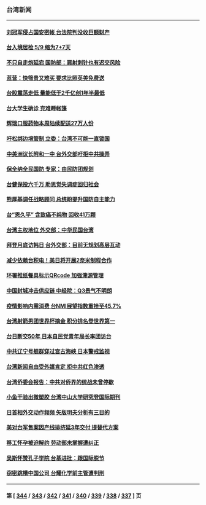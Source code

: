### 台湾新闻
---
#### [刘冠军侵占国安密帐 台法院判没收巨额财产](../../pages/ncid1349361/n13726257.md) 
#### [台入境居检 5/9 缩为7+7天](../../pages/ncid1349361/n13726251.md) 
#### [不只自走炮延宕 国防部：肩射刺针也有迟交风险](../../pages/ncid1349361/n13726232.md) 
#### [蓝营：快筛贵又难买 要求比照英美免费送](../../pages/ncid1349361/n13726202.md) 
#### [台股震荡走低 量能低于2千亿创1年半最低](../../pages/ncid1349361/n13726236.md) 
#### [台大学生确诊 克难睡帐篷](../../pages/ncid1349361/n13726203.md) 
#### [辉瑞口服药物本周陆续配送27万人份](../../pages/ncid1349361/n13726193.md) 
#### [吁松绑边境管制 立委：台湾不可能一直锁国](../../pages/ncid1349361/n13726195.md) 
#### [中美洲议长附和一中 台外交部吁拒中共操弄](../../pages/ncid1349361/n13726218.md) 
#### [保全纳全民国防 专家：由民防团规划](../../pages/ncid1349361/n13726217.md) 
#### [台健保投六千万 助思觉失调症回归社会](../../pages/ncid1349361/n13726204.md) 
#### [熊厚基调任战略顾问 总统盼提升国防自主能力](../../pages/ncid1349361/n13726179.md) 
#### [台“恩久平” 含致癌不纯物 回收41万颗](../../pages/ncid1349361/n13726205.md) 
#### [台湾主权地位 外交部：中华民国台湾](../../pages/ncid1349361/n13726170.md) 
#### [拜登月底访韩日 台外交部：目前无规划高层互动](../../pages/ncid1349361/n13726171.md) 
#### [减少依赖台积电！美日将开展2奈米制程合作](../../pages/ncid1349361/n13726145.md) 
#### [环署推纸餐具标示QRcode 加强溯源管理](../../pages/ncid1349361/n13726123.md) 
#### [中国封城冲击供应链 中经院：Q3景气不明朗](../../pages/ncid1349361/n13725986.md) 
#### [疫情影响内需消费 台NMI展望指数重挫至45.7%](../../pages/ncid1349361/n13725999.md) 
#### [台湾射箭男团世界杯摘金 积分排名登世界第一](../../pages/ncid1349361/n13725994.md) 
#### [台日断交50年 日本自民党青年局长率团访台](../../pages/ncid1349361/n13726098.md) 
#### [中共辽宁号舰群穿过宫古海峡 日本警戒监视](../../pages/ncid1349361/n13726038.md) 
#### [台湾新闻自由受外媒肯定 拒中共红色渗透](../../pages/ncid1349361/n13725909.md) 
#### [台湾侨委会报告：中共对侨界的统战未曾停歇](../../pages/ncid1349361/n13725587.md) 
#### [小鱼干验出微塑胶 台湾中山大学研究登国际期刊](../../pages/ncid1349361/n13725406.md) 
#### [日首相外交动作频频 矢版明夫分析有三目的](../../pages/ncid1349361/n13725662.md) 
#### [美对台军售案因产线排挤延3年交付 提替代方案](../../pages/ncid1349361/n13725597.md) 
#### [移工怀孕被迫解约 劳动部未掌握遭纠正](../../pages/ncid1349361/n13725660.md) 
#### [吴斯怀赞孔子学院 台基进批：跟国际脱节](../../pages/ncid1349361/n13725581.md) 
#### [窃密跳槽中国公司 台耀化学前主管遭判刑](../../pages/ncid1349361/n13725659.md) 

---
#### 第 [ [344](./344.md) / [343](./343.md) / [342](./342.md) / [341](./341.md) / [340](./340.md) / [339](./339.md) / [338](./338.md) / [337](./337.md) ] 页
